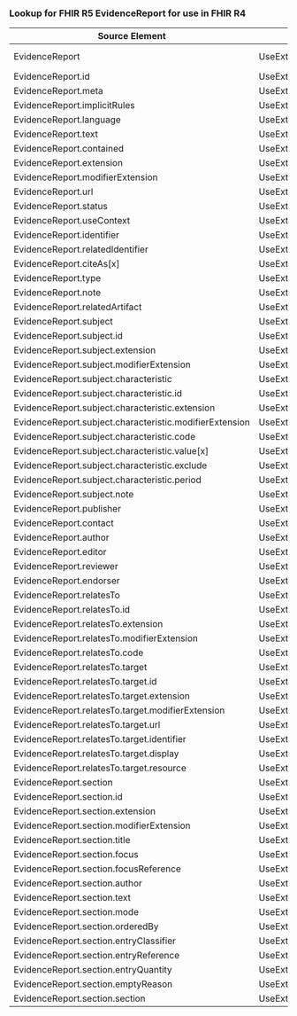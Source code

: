 ### Lookup for FHIR R5 EvidenceReport for use in FHIR R4

| Source Element | Usage | Target |
| -------------- | ----- | ------ |
| EvidenceReport | UseExtension | http://hl7.org/fhir/5.0/StructureDefinition/extension-EvidenceReport |
| EvidenceReport.id | UseExtensionFromAncestor | - |
| EvidenceReport.meta | UseExtensionFromAncestor | - |
| EvidenceReport.implicitRules | UseExtensionFromAncestor | - |
| EvidenceReport.language | UseExtensionFromAncestor | - |
| EvidenceReport.text | UseExtensionFromAncestor | - |
| EvidenceReport.contained | UseExtensionFromAncestor | - |
| EvidenceReport.extension | UseExtensionFromAncestor | - |
| EvidenceReport.modifierExtension | UseExtensionFromAncestor | - |
| EvidenceReport.url | UseExtensionFromAncestor | - |
| EvidenceReport.status | UseExtensionFromAncestor | - |
| EvidenceReport.useContext | UseExtensionFromAncestor | - |
| EvidenceReport.identifier | UseExtensionFromAncestor | - |
| EvidenceReport.relatedIdentifier | UseExtensionFromAncestor | - |
| EvidenceReport.citeAs[x] | UseExtensionFromAncestor | - |
| EvidenceReport.type | UseExtensionFromAncestor | - |
| EvidenceReport.note | UseExtensionFromAncestor | - |
| EvidenceReport.relatedArtifact | UseExtensionFromAncestor | - |
| EvidenceReport.subject | UseExtensionFromAncestor | - |
| EvidenceReport.subject.id | UseExtensionFromAncestor | - |
| EvidenceReport.subject.extension | UseExtensionFromAncestor | - |
| EvidenceReport.subject.modifierExtension | UseExtensionFromAncestor | - |
| EvidenceReport.subject.characteristic | UseExtensionFromAncestor | - |
| EvidenceReport.subject.characteristic.id | UseExtensionFromAncestor | - |
| EvidenceReport.subject.characteristic.extension | UseExtensionFromAncestor | - |
| EvidenceReport.subject.characteristic.modifierExtension | UseExtensionFromAncestor | - |
| EvidenceReport.subject.characteristic.code | UseExtensionFromAncestor | - |
| EvidenceReport.subject.characteristic.value[x] | UseExtensionFromAncestor | - |
| EvidenceReport.subject.characteristic.exclude | UseExtensionFromAncestor | - |
| EvidenceReport.subject.characteristic.period | UseExtensionFromAncestor | - |
| EvidenceReport.subject.note | UseExtensionFromAncestor | - |
| EvidenceReport.publisher | UseExtensionFromAncestor | - |
| EvidenceReport.contact | UseExtensionFromAncestor | - |
| EvidenceReport.author | UseExtensionFromAncestor | - |
| EvidenceReport.editor | UseExtensionFromAncestor | - |
| EvidenceReport.reviewer | UseExtensionFromAncestor | - |
| EvidenceReport.endorser | UseExtensionFromAncestor | - |
| EvidenceReport.relatesTo | UseExtensionFromAncestor | - |
| EvidenceReport.relatesTo.id | UseExtensionFromAncestor | - |
| EvidenceReport.relatesTo.extension | UseExtensionFromAncestor | - |
| EvidenceReport.relatesTo.modifierExtension | UseExtensionFromAncestor | - |
| EvidenceReport.relatesTo.code | UseExtensionFromAncestor | - |
| EvidenceReport.relatesTo.target | UseExtensionFromAncestor | - |
| EvidenceReport.relatesTo.target.id | UseExtensionFromAncestor | - |
| EvidenceReport.relatesTo.target.extension | UseExtensionFromAncestor | - |
| EvidenceReport.relatesTo.target.modifierExtension | UseExtensionFromAncestor | - |
| EvidenceReport.relatesTo.target.url | UseExtensionFromAncestor | - |
| EvidenceReport.relatesTo.target.identifier | UseExtensionFromAncestor | - |
| EvidenceReport.relatesTo.target.display | UseExtensionFromAncestor | - |
| EvidenceReport.relatesTo.target.resource | UseExtensionFromAncestor | - |
| EvidenceReport.section | UseExtensionFromAncestor | - |
| EvidenceReport.section.id | UseExtensionFromAncestor | - |
| EvidenceReport.section.extension | UseExtensionFromAncestor | - |
| EvidenceReport.section.modifierExtension | UseExtensionFromAncestor | - |
| EvidenceReport.section.title | UseExtensionFromAncestor | - |
| EvidenceReport.section.focus | UseExtensionFromAncestor | - |
| EvidenceReport.section.focusReference | UseExtensionFromAncestor | - |
| EvidenceReport.section.author | UseExtensionFromAncestor | - |
| EvidenceReport.section.text | UseExtensionFromAncestor | - |
| EvidenceReport.section.mode | UseExtensionFromAncestor | - |
| EvidenceReport.section.orderedBy | UseExtensionFromAncestor | - |
| EvidenceReport.section.entryClassifier | UseExtensionFromAncestor | - |
| EvidenceReport.section.entryReference | UseExtensionFromAncestor | - |
| EvidenceReport.section.entryQuantity | UseExtensionFromAncestor | - |
| EvidenceReport.section.emptyReason | UseExtensionFromAncestor | - |
| EvidenceReport.section.section | UseExtensionFromAncestor | - |
